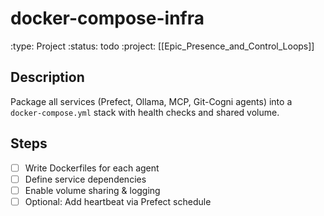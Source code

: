# docker-compose-infra
:type: Project
:status: todo
:project: [[Epic_Presence_and_Control_Loops]]

## Description
Package all services (Prefect, Ollama, MCP, Git-Cogni agents) into a `docker-compose.yml` stack with health checks and shared volume.

## Steps
- [ ] Write Dockerfiles for each agent
- [ ] Define service dependencies
- [ ] Enable volume sharing & logging
- [ ] Optional: Add heartbeat via Prefect schedule
